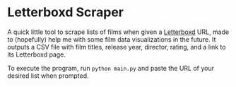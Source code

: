 # Letterboxd Scraper

A quick little tool to scrape lists of films when given a [Letterboxd](https://letterboxd.com) URL, made to (hopefully) help me with some film data visualizations in the future. It outputs a CSV file with film titles, release year, director, rating, and a link to its Letterboxd page. 

To execute the program, run `python main.py` and paste the URL of your desired list when prompted. 
